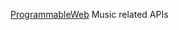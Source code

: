 
[ProgrammableWeb](https://www.programmableweb.com/category/music/apis?category=19990)
Music related APIs
